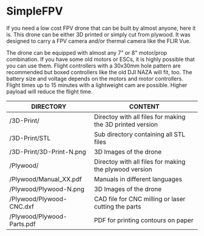 # SimpleFPV

If you need a low cost FPV drone that can be built by almost anyone, here it is.
This drone can be either 3D printed or simply cut from plywood. It was designed to carry a FPV camera and/or thermal camera like the FLIR Vue.

The drone can be equipped with almost any 7" or 8" motor/prop combination. If you have some old motors or ESCs, it is highly possible that you can use them. Flight controllers with a 30x30mm hole pattern are recommended but boxed controllers like the old DJI NAZA will fit, too. The battery size and voltage depends on the motors and motor controllers. Flight times up to 15 minutes with a lightweight cam are possible. Higher payload will reduce the flight time.

DIRECTORY                  | CONTENT
---------------------------|----------------------------------------------------------
/3D-Print/                 | Directoy with all files for making the 3D printed version
/3D-Print/STL              | Sub directory containing all STL files
/3D-Print/3D-Print-N.png   | 3D Images of the drone
/Plywood/                  | Directoy with all files for making the plywood version
/Plywood/Manual_XX.pdf     | Manuals in different languages
/Plywood/Plywood-N.png     | 3D Images of the drone
/Plywood/Plywood-CNC.dxf   | CAD file for CNC milling or laser cutting the parts
/Plywood/Plywood-Parts.pdf | PDF for printing contours on paper